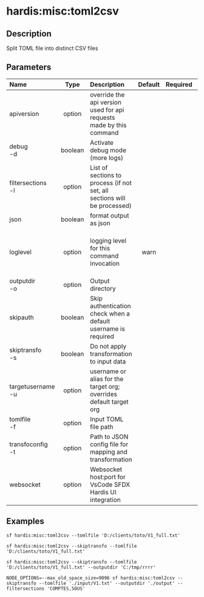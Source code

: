 <!-- This file has been generated with command 'sf hardis:doc:plugin:generate'. Please do not update it manually or it may be overwritten -->
# hardis:misc:toml2csv

## Description

Split TOML file into distinct CSV files

## Parameters

| Name                  |  Type   | Description                                                              | Default | Required |                        Options                        |
|:----------------------|:-------:|:-------------------------------------------------------------------------|:-------:|:--------:|:-----------------------------------------------------:|
| apiversion            | option  | override the api version used for api requests made by this command      |         |          |                                                       |
| debug<br/>-d          | boolean | Activate debug mode (more logs)                                          |         |          |                                                       |
| filtersections<br/>-l | option  | List of sections to process (if not set, all sections will be processed) |         |          |                                                       |
| json                  | boolean | format output as json                                                    |         |          |                                                       |
| loglevel              | option  | logging level for this command invocation                                |  warn   |          | trace<br/>debug<br/>info<br/>warn<br/>error<br/>fatal |
| outputdir<br/>-o      | option  | Output directory                                                         |         |          |                                                       |
| skipauth              | boolean | Skip authentication check when a default username is required            |         |          |                                                       |
| skiptransfo<br/>-s    | boolean | Do not apply transformation to input data                                |         |          |                                                       |
| targetusername<br/>-u | option  | username or alias for the target org; overrides default target org       |         |          |                                                       |
| tomlfile<br/>-f       | option  | Input TOML file path                                                     |         |          |                                                       |
| transfoconfig<br/>-t  | option  | Path to JSON config file for mapping and transformation                  |         |          |                                                       |
| websocket             | option  | Websocket host:port for VsCode SFDX Hardis UI integration                |         |          |                                                       |

## Examples

```shell
sf hardis:misc:toml2csv --tomlfile 'D:/clients/toto/V1_full.txt' 
```

```shell
sf hardis:misc:toml2csv --skiptransfo --tomlfile 'D:/clients/toto/V1_full.txt' 
```

```shell
sf hardis:misc:toml2csv --skiptransfo --tomlfile 'D:/clients/toto/V1_full.txt' --outputdir 'C:/tmp/rrrr'
```

```shell
NODE_OPTIONS=--max_old_space_size=9096 sf hardis:misc:toml2csv --skiptransfo --tomlfile './input/V1.txt' --outputdir './output' --filtersections 'COMPTES,SOUS'
```


